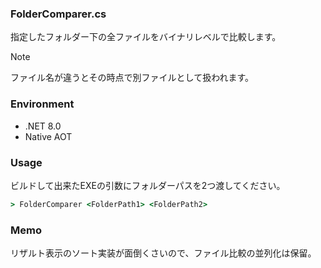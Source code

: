 ### FolderComparer.cs
指定したフォルダー下の全ファイルをバイナリレベルで比較します。

> [!NOTE]
> ファイル名が違うとその時点で別ファイルとして扱われます。

### Environment
- .NET 8.0
- Native AOT

### Usage

ビルドして出来たEXEの引数にフォルダーパスを2つ渡してください。

```cmd
> FolderComparer <FolderPath1> <FolderPath2>
```

### Memo

リザルト表示のソート実装が面倒くさいので、ファイル比較の並列化は保留。

